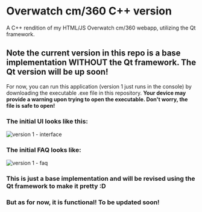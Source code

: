 # Overwatch cm/360 C++ version
A C++ rendition of my HTML/JS Overwatch cm/360 webapp, utilizing the Qt framework.

## Note the current version in this repo is a base implementation WITHOUT the Qt framework. The Qt version will be up soon!

For now, you can run this application (version 1 just runs in the console) by downloading the executable .exe file in this repository. **Your device may provide a warning upon trying to open the executable. Don't worry, the file is safe to open!**

### The initial UI looks like this:
![version 1 - interface](https://user-images.githubusercontent.com/9776844/39614661-87a04100-4f3f-11e8-92ae-d5d3e5ac343f.PNG)

### The initial FAQ looks like:
![version 1 - faq](https://user-images.githubusercontent.com/9776844/39614660-87911784-4f3f-11e8-89e1-a84f20e5f96a.PNG)

### This is just a base implementation and will be revised using the Qt framework to make it pretty :D
### But as for now, it is functional! To be updated soon!
